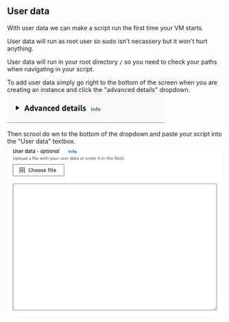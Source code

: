## User data

With user data we can make a script run the first time your VM starts.

User data will run as root user so sudo isn't necassery but it won't hurt anything.

User data will run in your root directory `/` so you need to check your paths when navigating in your script.

To add user data simply go right to the bottom of the screen when you are creating an instance and click the "advanced details" dropdown.<br>
![Advanced-details-dropdown](../../readme-images/advanced-details-dropdown.png)

Then scrool do wn to the bottom of the dropdown and paste your script into the "User data" textbox.<br>
![textbox-for-user-data](../../readme-images/textbox-for-user-data.png)